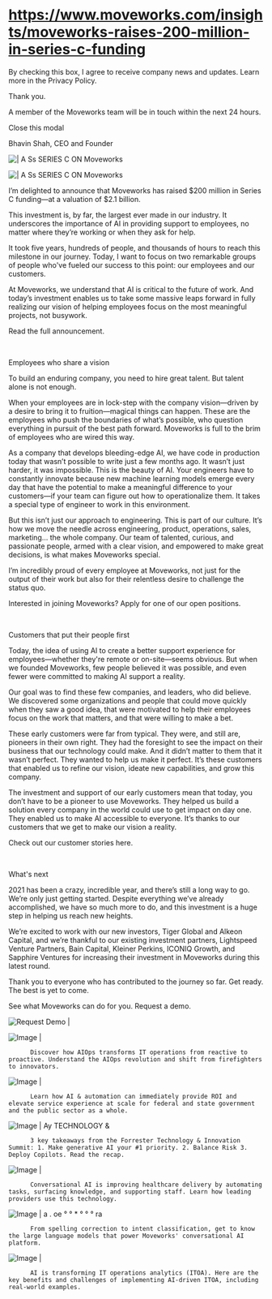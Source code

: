 # https://www.moveworks.com/insights/moveworks-raises-200-million-in-series-c-funding

By checking this box, I agree to receive company news and updates. Learn more in the Privacy Policy.

Thank you.

A member of the Moveworks team will be in touch within the next 24 hours.



  Close this modal
  



Bhavin Shah, CEO and Founder


![ | A Ss SERIES C ON Moveworks](https://www.moveworks.com/hubfs/33_MW_Blog_Feature_MW%20Funding%20Announcement-02-v4.jpg)

![ | A Ss SERIES C ON Moveworks](https://www.moveworks.com/hubfs/33_MW_Blog_Feature_MW%20Funding%20Announcement-02-v4.jpg)

I’m delighted to announce that Moveworks has raised $200 million in Series C funding—at a valuation of $2.1 billion. 

This investment is, by far, the largest ever made in our industry. It underscores the importance of AI in providing support to employees, no matter where they’re working or when they ask for help.

It took five years, hundreds of people, and thousands of hours to reach this milestone in our journey. Today, I want to focus on two remarkable groups of people who've fueled our success to this point: our employees and our customers.

At Moveworks, we understand that AI is critical to the future of work. And today’s investment enables us to take some massive leaps forward in fully realizing our vision of helping employees focus on the most meaningful projects, not busywork.

Read the full announcement.

 

Employees who share a vision

To build an enduring company, you need to hire great talent. But talent alone is not enough.

When your employees are in lock-step with the company vision—driven by a desire to bring it to fruition—magical things can happen. These are the employees who push the boundaries of what’s possible, who question everything in pursuit of the best path forward. Moveworks is full to the brim of employees who are wired this way.

As a company that develops bleeding-edge AI, we have code in production today that wasn’t possible to write just a few months ago. It wasn’t just harder, it was impossible. This is the beauty of AI. Your engineers have to constantly innovate because new machine learning models emerge every day that have the potential to make a meaningful difference to your customers—if your team can figure out how to operationalize them. It takes a special type of engineer to work in this environment.

But this isn’t just our approach to engineering. This is part of our culture. It’s how we move the needle across engineering, product, operations, sales, marketing… the whole company. Our team of talented, curious, and passionate people, armed with a clear vision, and empowered to make great decisions, is what makes Moveworks special.

I’m incredibly proud of every employee at Moveworks, not just for the output of their work but also for their relentless desire to challenge the status quo.

Interested in joining Moveworks? Apply for one of our open positions.

 

Customers that put their people first

Today, the idea of using AI to create a better support experience for employees—whether they're remote or on-site—seems obvious. But when we founded Moveworks, few people believed it was possible, and even fewer were committed to making AI support a reality.

Our goal was to find these few companies, and leaders, who did believe. We discovered some organizations and people that could move quickly when they saw a good idea, that were motivated to help their employees focus on the work that matters, and that were willing to make a bet.

These early customers were far from typical. They were, and still are, pioneers in their own right. They had the foresight to see the impact on their business that our technology could make. And it didn’t matter to them that it wasn’t perfect. They wanted to help us make it perfect. It’s these customers that enabled us to refine our vision, ideate new capabilities, and grow this company.

The investment and support of our early customers mean that today, you don’t have to be a pioneer to use Moveworks. They helped us build a solution every company in the world could use to get impact on day one. They enabled us to make AI accessible to everyone. It’s thanks to our customers that we get to make our vision a reality.

Check out our customer stories here.

 

What's next

2021 has been a crazy, incredible year, and there’s still a long way to go. We’re only just getting started. Despite everything we’ve already accomplished, we have so much more to do, and this investment is a huge step in helping us reach new heights.

We’re excited to work with our new investors, Tiger Global and Alkeon Capital, and we’re thankful to our existing investment partners, Lightspeed Venture Partners, Bain Capital, Kleiner Perkins, ICONIQ Growth, and Sapphire Ventures for increasing their investment in Moveworks during this latest round. 

Thank you to everyone who has contributed to the journey so far. Get ready. The best is yet to come.

See what Moveworks can do for you. Request a demo.

![Request Demo | ](https://no-cache.hubspot.com/cta/default/4204135/01fb8c68-5711-46f6-afd0-c984065bc3c4.png)

![Image | ](https://www.moveworks.com/hs-fs/hubfs/AIOps-featured-image.png)


          Discover how AIOps transforms IT operations from reactive to proactive. Understand the AIOps revolution and shift from firefighters to innovators.
        

![Image | ](https://www.moveworks.com/hs-fs/hubfs/Public-Sector-Convo-AI.png)


          Learn how AI & automation can immediately provide ROI and elevate service experience at scale for federal and state government and the public sector as a whole.
        

![Image | Ay TECHNOLOGY &](https://www.moveworks.com/hs-fs/hubfs/Forrester%20T%26I%20%281%29.png)


          3 key takeaways from the Forrester Technology & Innovation Summit: 1. Make generative AI your #1 priority. 2. Balance Risk 3. Deploy Copilots. Read the recap.
        

![Image | ](https://www.moveworks.com/hs-fs/hubfs/healthcare-test.png)


          Conversational AI is improving healthcare delivery by automating tasks, surfacing knowledge, and supporting staff. Learn how leading providers use this technology.
        

![Image | a . oe ° ° * ° ° ° ra](https://www.moveworks.com/hs-fs/hubfs/Moveworks_LLM_Feature.png)


          From spelling correction to intent classification, get to know the large language models that power Moveworks' conversational AI platform.
        

![Image | ](https://www.moveworks.com/hs-fs/hubfs/ITOA_feature.png)


          AI is transforming IT operations analytics (ITOA). Here are the key benefits and challenges of implementing AI-driven ITOA, including real-world examples.
        

